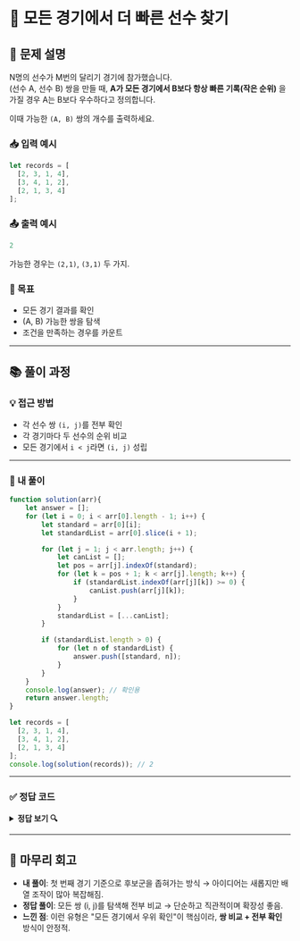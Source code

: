 # 💼 모든 경기에서 더 빠른 선수 찾기

## 🧾 문제 설명
N명의 선수가 M번의 달리기 경기에 참가했습니다.  
(선수 A, 선수 B) 쌍을 만들 때, **A가 모든 경기에서 B보다 항상 빠른 기록(작은 순위)** 을 가질 경우 A는 B보다 우수하다고 정의합니다.

이때 가능한 `(A, B)` 쌍의 개수를 출력하세요.

### 📥 입력 예시
```js
let records = [
  [2, 3, 1, 4], 
  [3, 4, 1, 2], 
  [2, 1, 3, 4]
];
```


### 📤 출력 예시
```js
2
```
가능한 경우는 `(2,1)`, `(3,1)` 두 가지.

### 🎯 목표
- 모든 경기 결과를 확인
- (A, B) 가능한 쌍을 탐색
- 조건을 만족하는 경우를 카운트
---

## 📚 풀이 과정

### 💡 접근 방법

- 각 선수 쌍 `(i, j)`를 전부 확인
- 각 경기마다 두 선수의 순위 비교
- 모든 경기에서 `i < j`라면 `(i, j)` 성립

---

### 📝 내 풀이
```js
function solution(arr){
    let answer = [];
    for (let i = 0; i < arr[0].length - 1; i++) {
        let standard = arr[0][i];
        let standardList = arr[0].slice(i + 1);

        for (let j = 1; j < arr.length; j++) {
            let canList = [];
            let pos = arr[j].indexOf(standard);
            for (let k = pos + 1; k < arr[j].length; k++) {
                if (standardList.indexOf(arr[j][k]) >= 0) {
                    canList.push(arr[j][k]);
                }
            }
            standardList = [...canList];
        }

        if (standardList.length > 0) {
            for (let n of standardList) {
                answer.push([standard, n]);
            }
        }
    }
    console.log(answer); // 확인용
    return answer.length;
}

let records = [
  [2, 3, 1, 4], 
  [3, 4, 1, 2], 
  [2, 1, 3, 4]
];
console.log(solution(records)); // 2
```

---

### ✅ 정답 코드
<details>
    <summary>
    <strong style="cursor: pointer">정답 보기 🔍</strong> 
    </summary>
        <pre><code class="language-js">
function solution(test) { 
    let answer = 0; let m = test.length; let n = test[0].length;
    for(let i = 1; i <= n; i++){
        for(let j = 1; j <= n; j++){
            if(i === j) continue;
            let cnt = 0;
            for(let k = 0; k < m; k++){
                let pi = 0, pj = 0;
                for(let s = 0; s < n; s++){
                    if(test[k][s] === i) pi = s;
                    if(test[k][s] === j) pj = s;
                }
                if(pi < pj) cnt++;
            }
            if(cnt === m) answer++;
        }
    }
    return answer;
}
let records = [
    [2, 3, 1, 4],
    [3, 4, 1, 2],
    [2, 1, 3, 4]
];
console.log(solution(records)); // 2
</code>
</pre>
</details>

---

## 📌 마무리 회고
- **내 풀이**: 첫 번째 경기 기준으로 후보군을 좁혀가는 방식 → 아이디어는 새롭지만 배열 조작이 많아 복잡해짐.
- **정답 풀이**: 모든 쌍 (i, j)를 탐색해 전부 비교 → 단순하고 직관적이며 확장성 좋음.
- **느낀 점**: 이런 유형은 "모든 경기에서 우위 확인"이 핵심이라, **쌍 비교 + 전부 확인** 방식이 안정적.